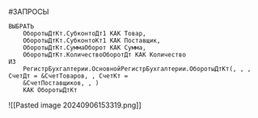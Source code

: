 #ЗАПРОСЫ 

```bsl
ВЫБРАТЬ
	ОборотыДтКт.СубконтоДт1 КАК Товар,
	ОборотыДтКт.СубконтоКт1 КАК Поставщик,
	ОборотыДтКт.СуммаОборот КАК Сумма,
	ОборотыДтКт.КоличествоОборотДт КАК Количество
ИЗ
	РегистрБухгалтерии.ОсновнойРегистрБухгалтерии.ОборотыДтКт(, , , СчетДт = &СчетТоваров, , СчетКт = 
	&СчетПоставщиков, , ) 
	КАК ОборотыДтКт
```
![[Pasted image 20240906153319.png]]